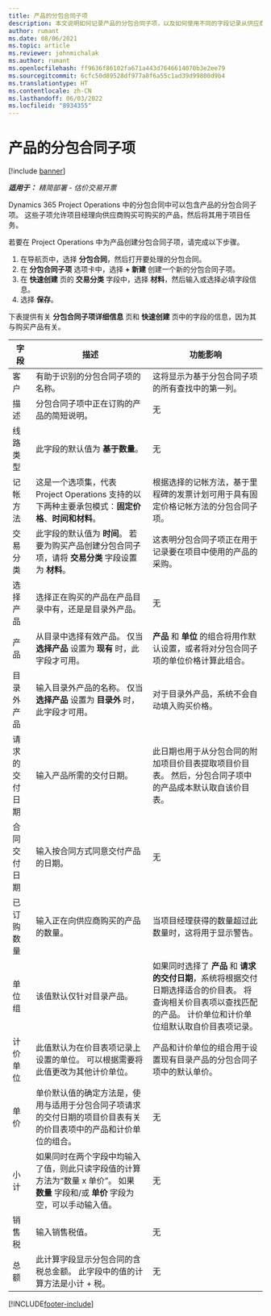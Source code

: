 ```yaml
---
title: 产品的分包合同子项
description: 本文说明如何记录产品的分包合同子项，以及如何使用不同的字段记录从供应商处购买的产品。
author: rumant
ms.date: 08/06/2021
ms.topic: article
ms.reviewer: johnmichalak
ms.author: rumant
ms.openlocfilehash: ff9636f86102fa671a443d7646614070b3e2ee79
ms.sourcegitcommit: 6cfc50d89528df977a8f6a55c1ad39d99800d9b4
ms.translationtype: HT
ms.contentlocale: zh-CN
ms.lasthandoff: 06/03/2022
ms.locfileid: "8934355"
---
```

# <a name="subcontract-lines-for-products"></a>产品的分包合同子项

[!include [banner](../../includes/dataverse-preview.md)]

_**适用于：** 精简部署 - 估价交易开票_

Dynamics 365 Project Operations 中的分包合同中可以包含产品的分包合同子项。 这些子项允许项目经理向供应商购买可购买的产品，然后将其用于项目任务。

若要在 Project Operations 中为产品创建分包合同子项，请完成以下步骤。

1. 在导航页中，选择 **分包合同**，然后打开要处理的分包合同。 
2. 在 **分包合同子项** 选项卡中，选择 **+ 新建** 创建一个新的分包合同子项。
3. 在 **快速创建** 页的 **交易分类** 字段中，选择 **材料**，然后输入或选择必填字段信息。 
4. 选择 **保存**。

下表提供有关 **分包合同子项详细信息** 页和 **快速创建** 页中的字段的信息，因为其与购买产品有关。

| 字段 | 描述 | 功能影响|
| ----- | ----------- | ----------- |
| 客户 | 有助于识别的分包合同子项的名称。 |这将显示为基于分包合同子项的所有查找中的第一列。
| 描述 | 分包合同子项中正在订购的产品的简短说明。 | 无​ |
| 线路类型 | 此字段的默认值为 **基于数量**。 |无​ |
| 记帐方法 | 这是一个选项集，代表 Project Operations 支持的以下两种主要承包模式：**固定价格**、**时间和材料**。 | 根据选择的记帐方法，基于里程碑的发票计划可用于具有固定价格记帐方法的分包合同子项。 |
| 交易分类 |此字段的默认值为 **时间**。 若要为购买产品创建分包合同子项，请将 **交易分类** 字段设置为 **材料**。  | 这表明分包合同子项正在用于记录要在项目中使用的产品的采购。 |
| 选择产品 | 选择正在购买的产品在产品目录中有，还是是目录外产品。 |无​ |
| 产品 | 从目录中选择有效产品。 仅当 **选择产品** 设置为 **现有** 时，此字段才可用。 |**产品** 和 **单位** 的组合将用作默认设置，或者将对分包合同子项的单位价格计算此组合。
| 目录外产品 | 输入目录外产品的名称。 仅当 **选择产品** 设置为 **目录外** 时，此字段才可用。  |对于目录外产品，系统不会自动填入购买价格。|
| 请求的交付日期 | 输入产品所需的交付日期。| 此日期也用于从分包合同的附加项目价目表提取项目价目表。 然后，分包合同子项中的产品成本默认取自该价目表。 |
| 合同交付日期 | 输入按合同方式同意交付产品的日期。  |无​|
| 已订购数量 | 输入正在向供应商购买的产品的数量。| 当项目经理获得的数量超过此数量时，这将用于显示警告。|
| 单位组 | 该值默认仅针对目录产品。 |如果同时选择了 **产品** 和 **请求的交付日期**，系统将根据交付日期选择适合的价目表。 将查询相关价目表项以查找匹配的产品。 计价单位和计价单位组默认取自价目表项记录。 |
| 计价单位 | 此值默认为在价目表项记录上设置的单位。 可以根据需要将此值更改为其他计价单位。| 产品和计价单位的组合用于设置现有目录产品的分包合同子项中的默认单价。 |
| 单价 | 单价默认值的确定方法是，使用与适用于分包合同子项请求的交付日期的项目价目表有关的价目表项中的产品和计价单位的组合。  |无​ |
| 小计 | 如果同时在两个字段中均输入了值，则此只读字段值的计算方法为“数量 x 单价”。 如果 **数量** 字段和/或 **单价** 字段为空，可以手动输入值。  |无​ |
| 销售税 | 输入销售税值。 |无​ |
| 总额 | 此计算字段显示分包合同的含税总金额。 此字段中的值的计算方法是小计 + 税。 |无​ |


[!INCLUDE[footer-include](../../includes/footer-banner.md)]
